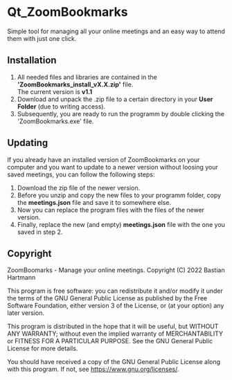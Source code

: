 # Qt_ZoomBookmarks

Simple tool for managing all your online meetings and an easy way to attend them with just one click.

## Installation

1. All needed files and libraries are contained in the **'ZoomBookmarks_install_vX.X.zip'** file.<br>
The current version is **v1.1**<br>
2. Download and unpack the .zip file to a certain directory in your **User Folder** (due to writing access).<br>
3. Subsequently, you are ready to run the programm by double clicking the 'ZoomBookmarks.exe' file.<br>

## Updating

If you already have an installed version of ZoomBookmarks on your computer and you want to update to a newer
version without loosing your saved meetings, you can follow the following steps:

1. Download the zip file of the newer version.
2. Before you unzip and copy the new files to your programm folder, copy the **meetings.json** file and save it to somewhere else.
3. Now you can replace the program files with the files of the newer version.
4. Finally, replace the new (and empty) **meetings.json** file with the one you saved in step 2.

## Copyright

ZoomBoomarks - Manage your online meetings.
Copyright (C) 2022  Bastian Hartmann

This program is free software: you can redistribute it and/or modify
it under the terms of the GNU General Public License as published by
the Free Software Foundation, either version 3 of the License, or
(at your option) any later version.

This program is distributed in the hope that it will be useful,
but WITHOUT ANY WARRANTY; without even the implied warranty of
MERCHANTABILITY or FITNESS FOR A PARTICULAR PURPOSE.  See the
GNU General Public License for more details.

You should have received a copy of the GNU General Public License
along with this program.  If not, see <https://www.gnu.org/licenses/>.
